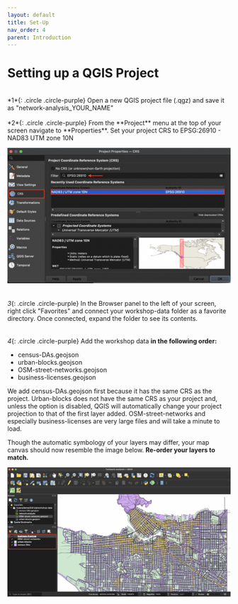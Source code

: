 ```yaml
---
layout: default
title: Set-Up
nav_order: 4
parent: Introduction 
---
```

# Setting up a QGIS Project 
<br>
*1*{: .circle .circle-purple} Open a new QGIS project file (.qgz) and save it as "network-analysis_YOUR_NAME"
<br>
<br>    
*2*{: .circle .circle-purple} From the **Project** menu at the top of your screen navigate to **Properties**. Set your project CRS to EPSG:26910 - NAD83 UTM zone 10N
<br>  

![set-project-crs](./content/images/project-CRS_20230218.png)
<br>    
<br>
*3*{: .circle .circle-purple} In the Browser panel to the left of your screen, right click "Favorites" and connect your workshop-data folder as a favorite directory. Once connected, expand the folder to see its contents. 
<br>    
<br>
*4*{: .circle .circle-purple} Add the workshop data **in the following order:** 

- census-DAs.geojson
- urban-blocks.geojson
- OSM-street-networks.geojson
- business-licenses.geojson

We add census-DAs.geojson first because it has the same CRS as the project. Urban-blocks does not have the same CRS as your project and, unless the option is disabled, QGIS will automatically change your project projection to that of the first layer added. OSM-street-networks and especially business-licenses are very large files and will take a minute to load. 

Though the automatic symbology of your layers may differ, your map canvas should now resemble the image below. **Re-order your layers to match.**
<br>       

![initial-canvas-view](./content/images/initial-canvas-view_20230218.jpg)
